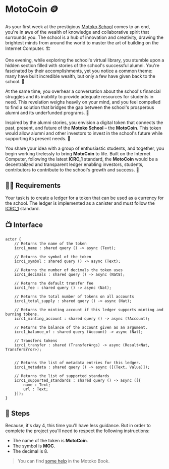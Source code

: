 # MotoCoin 🪙
As your first week at the prestigious [Motoko School](https://twitter.com/MotokoSchool) comes to an end, you're in awe of the wealth of knowledge and collaborative spirit that surrounds you. The school is a hub of innovation and creativity, drawing the brightest minds from around the world to master the art of building on the Internet Computer.  🏗️

One evening, while exploring the school's virtual library, you stumble upon a hidden section filled with stories of the school's successful alumni. You're fascinated by their accomplishments, yet you notice a common theme: many have built incredible wealth, but only a few have given back to the school. 🫢

At the same time, you overhear a conversation about the school's financial struggles and its inability to provide adequate resources for students in need. This revelation weighs heavily on your mind, and you feel compelled to find a solution that bridges the gap between the school's prosperous alumni and its underfunded programs. 💸

Inspired by the alumni stories, you envision a digital token that connects the past, present, and future of the **Motoko School** – the **MotoCoin**. This token would allow alumni and other investors to invest in the school's future while supporting its present needs. 🌱

You share your idea with a group of enthusiastic students, and together, you begin working tirelessly to bring **MotoCoin** to life. Built on the Internet Computer, following the latest **ICRC_1** standard, the **MotoCoin** would be a decentralized and transparent ledger enabling investors, students, contributors to contribute to the school's growth and success. 🚀
## 🧑‍🏫 Requirements 
Your task is to create a ledger for a token that can be used as a currency for the school. The ledger is implemented as a canister and must follow the [ICRC_1](https://internetcomputer.org/docs/current/developer-docs/integrations/icrc-1/) standard.
## 📺 Interface
```motoko
actor {
    // Returns the name of the token 
    icrc1_name : shared query () -> async (Text);

    // Returns the symbol of the token 
    icrc1_symbol : shared query () -> async (Text);

    // Returns the number of decimals the token uses
    icrc1_decimals : shared query () -> async (Nat8);

    // Returns the default transfer fee
    icrc1_fee : shared query () -> async (Nat);

    // Returns the total number of tokens on all accounts 
    icrc1_total_supply : shared query () -> async (Nat);

    // Returns the minting account if this ledger supports minting and burning tokens.
    icrc1_minting_account : shared query () -> async (?Account);

    // Returns the balance of the account given as an argument.
    icrc1_balance_of : shared query (Account) -> async (Nat);

    // Transfers tokens
    icrc1_transfer : shared (TransferArgs) -> async (Result<Nat, TransferError>);


    // Returns the list of metadata entries for this ledger. 
    icrc1_metadata : shared query () -> async ([(Text, Value)]);

    // Returns the list of supported_standards
    icrc1_supported_standards : shared query () -> async ([{
        name : Text;
        url : Text;
    }]);
}
```
## 📒 Steps
Because, it's day 4, this time you'll have less guidance. But in order to complete the project you'll need to respect the following instructions: 
- The name of the token is **MotoCoin**.
- The symbol is **MOC**.
- The decimal is 8.

> You can find [some help](https://olm72-siaaa-aaaal-qbtpa-cai.ic0.app/internet-computer-standards/icrc1.html) in the Motoko Book.